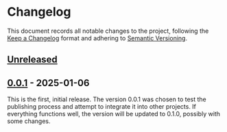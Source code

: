 # Changelog

This document records all notable changes to the project, following the [Keep a Changelog] format and adhering to [Semantic Versioning].

## [Unreleased]

## [0.0.1] - 2025-01-06

This is the first, initial release. The version 0.0.1 was chosen to test the publishing process and attempt to integrate it into other projects. If everything functions well, the version will be updated to 0.1.0, possibly with some changes.

<!-- Footnotes -->

[Unreleased]: https://github.com/vanyauhalin/action-gh-bot/compare/v0.0.1...HEAD/
[0.0.1]: https://github.com/vanyauhalin/action-gh-bot/releases/tag/v0.0.1/

[Keep a Changelog]: https://keepachangelog.com/en/1.1.0/
[Semantic Versioning]: https://semver.org/spec/v2.0.0.html

